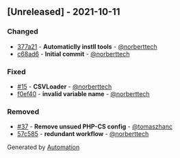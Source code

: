 ## [Unreleased] - 2021-10-11

### Changed
- [377a21](https://github.com/flow-php/etl-adapter-csv/commit/377a219a347232105350636270b17c674975f78e) - **Automaticlly instll tools** - [@norberttech](https://github.com/norberttech)
- [c68ad6](https://github.com/flow-php/etl-adapter-csv/commit/c68ad6c579a3954471e3c9c7233d3bed27cc1eb2) - **Initial commit** - [@norberttech](https://github.com/norberttech)

### Fixed
- [#15](https://github.com/flow-php/etl-adapter-csv/pull/15) - **CSVLoader** - [@norberttech](https://github.com/norberttech)
- [f0ef40](https://github.com/flow-php/etl-adapter-csv/commit/f0ef40204297eb924a9d0cbb8ef89510ba9bde8a) - **invalid variable name** - [@norberttech](https://github.com/norberttech)

### Removed
- [#37](https://github.com/flow-php/etl-adapter-csv/pull/37) - **Remove unsued PHP-CS config** - [@tomaszhanc](https://github.com/tomaszhanc)
- [57c585](https://github.com/flow-php/etl-adapter-csv/commit/57c5858a31b76eb255c450d7ad0af9b2fac5f11d) - **redundant workflow** - [@norberttech](https://github.com/norberttech)

Generated by [Automation](https://github.com/aeon-php/automation)